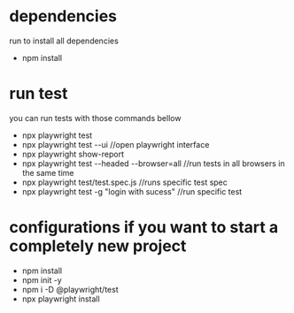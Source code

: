 # dependencies
run to install all dependencies
- npm install

# run test
you can run tests with those commands bellow
- npx playwright test
- npx playwright test --ui //open playwright interface 
- npx playwright show-report
- npx playwright test --headed --browser=all  //run tests in all browsers in the same time
- npx playwright test/test.spec.js //runs specific test spec
- npx playwright test -g "login with sucess" //run specific test 

# configurations if you want to start a completely new project 
- npm install
- npm init -y
- npm i -D @playwright/test
- npx playwright install


